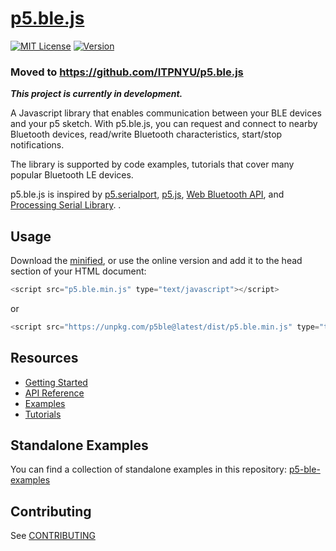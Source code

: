 # [p5.ble.js](https://yining1023.github.io/p5ble-website)
[![MIT License](https://img.shields.io/npm/l/express.svg?style=flat-square&registry_uri=https%3A%2F%2Fregistry.npmjs.com)](https://opensource.org/licenses/MIT) [![Version](https://img.shields.io/npm/v/p5ble.svg?style=flat-square)](https://www.npmjs.com/package/p5ble)

### **Moved to https://github.com/ITPNYU/p5.ble.js**

**_This project is currently in development._**

A Javascript library that enables communication between your BLE devices and your p5 sketch. With p5.ble.js, you can request and connect to nearby Bluetooth devices, read/write Bluetooth characteristics, start/stop notifications.

The library is supported by code examples, tutorials that cover many popular Bluetooth LE devices.

p5.ble.js is inspired by [p5.serialport](https://github.com/vanevery/p5.serialport), [p5.js](https://p5js.org/), [Web Bluetooth API](https://developer.mozilla.org/en-US/docs/Web/API/Web_Bluetooth_API), and [Processing Serial Library](https://processing.org/reference/libraries/serial/index.html).
.

## Usage

Download the [minified](https://unpkg.com/p5ble@latest/dist/p5.ble.min.js), or use the online version and add it to the head section of your HTML document:

```javascript
<script src="p5.ble.min.js" type="text/javascript"></script>
```
or 
```javascript
<script src="https://unpkg.com/p5ble@latest/dist/p5.ble.min.js" type="text/javascript"></script>
```

## Resources

- [Getting Started](https://yining1023.github.io/p5ble-website/docs/getstarted)
- [API Reference](https://yining1023.github.io/p5ble-website/docs/api)
- [Examples](https://yining1023.github.io/p5ble-website/docs/quick-start)
- [Tutorials](http://localhost:3000/p5ble-website/blog/)

## Standalone Examples

You can find a collection of standalone examples in this repository: [p5-ble-examples](https://github.com/yining1023/p5-ble-examples) 

## Contributing

See [CONTRIBUTING](CONTRIBUTING.md)
